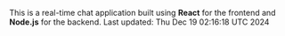 This is a real-time chat application built using **React** for the frontend and **Node.js** for the backend.
Last updated: Thu Dec 19 02:16:18 UTC 2024
